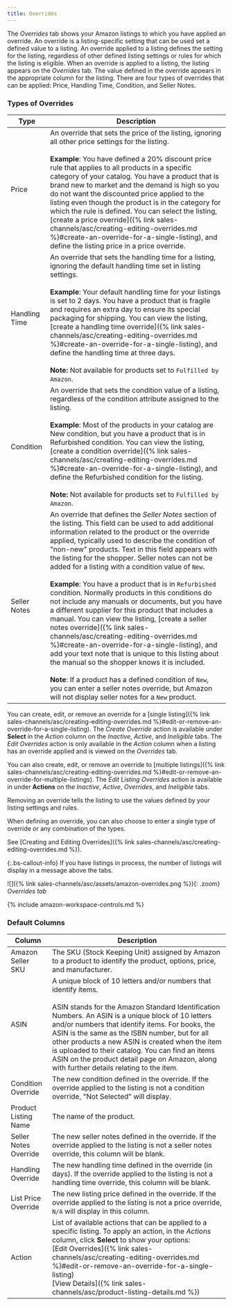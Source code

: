 ```yaml
---
title: Overrides
---
```



The _Overrides_ tab shows your Amazon listings to which you have applied an override. An override is a listing-specific setting that can be used set a defined value to a listing. An override applied to a listing defines the setting for the listing, regardless of other defined listing settings or rules for which the listing is eligible. When an override is applied to a listing, the listing appears on the _Overrides_ tab. The value defined in the override appears in the appropriate column for the listing. There are four types of overrides that can be applied: Price, Handling Time, Condition, and Seller Notes.

### Types of Overrides

|Type|Description|
|---|---|
|Price|An override that sets the price of the listing, ignoring all other price settings for the listing. <br/><br/>**Example**: You have defined a 20% discount price rule that applies to all products in a specific category of your catalog. You have a product that is brand new to market and the demand is high so you do not want the discounted price applied to the listing even though the product is in the category for which the rule is defined. You can select the listing, [create a price override]({% link sales-channels/asc/creating-editing-overrides.md %}#create-an-override-for-a-single-listing), and define the listing price in a price override. |
|Handling Time|An override that sets the handling time for a listing, ignoring the default handling time set in listing settings.<br/><br/>**Example**: Your default handling time for your listings is set to 2 days. You have a product that is fragile and requires an extra day to ensure its special packaging for shipping. You can view the listing, [create a handling time override]({% link sales-channels/asc/creating-editing-overrides.md %}#create-an-override-for-a-single-listing), and define the handling time at three days.<br/><br/>**Note:** Not available for products set to `Fulfilled by Amazon`. |
|Condition|An override that sets the condition value of a listing, regardless of the condition attribute assigned to the listing.<br/><br/>**Example**: Most of the products in your catalog are New condition, but you have a product that is in Refurbished condition. You can view the listing, [create a condition override]({% link sales-channels/asc/creating-editing-overrides.md %}#create-an-override-for-a-single-listing), and define the Refurbished condition for the listing.<br/><br/>**Note:** Not available for products set to `Fulfilled by Amazon`. |
|Seller Notes|An override that defines the _Seller Notes_ section of the listing. This field can be used to add additional information related to the product or the override applied, typically used to describe the condition of "non-new" products. Text in this field appears with the listing for the shopper. Seller notes can not be added for a listing with a condition value of `New`. <br/><br/>**Example**: You have a product that is in `Refurbished` condition. Normally products in this conditions do not include any manuals or documents, but you have a different supplier for this product that includes a manual. You can view the listing, [create a seller notes override]({% link sales-channels/asc/creating-editing-overrides.md %}#create-an-override-for-a-single-listing), and add your text note that is unique to this listing about the manual so the shopper knows it is included.<br/><br/>**Note**: If a product has a defined condition of `New`, you can enter a seller notes override, but Amazon will not display seller notes for a `New` product.|

You can create, edit, or remove an override for a [single listing]({% link sales-channels/asc/creating-editing-overrides.md %}#edit-or-remove-an-override-for-a-single-listing). The _Create Override_ action is available under **Select** in the _Action_ column on the _Inactive_, _Active_, and _Ineligible_ tabs. The _Edit Overrides_ action is only available in the _Action_ column when a listing has an override applied and is viewed on the _Overrides_ tab.

You can also create, edit, or remove an override to [multiple listings]({% link sales-channels/asc/creating-editing-overrides.md %}#edit-or-remove-an-override-for-multiple-listings). The _Edit Listing Overrides_ action is available in under **Actions** on the _Inactive_, _Active_, _Overrides_, and _Ineligible_ tabs.

Removing an override tells the listing to use the values defined by your listing settings and rules.

When defining an override, you can also choose to enter a single type of override or any combination of the types.

See [Creating and Editing Overrides]({% link sales-channels/asc/creating-editing-overrides.md %}).

{:.bs-callout-info}
If you have listings in process, the number of listings will display in a message above the tabs.

![]({% link sales-channels/asc/assets/amazon-overrides.png %}){: .zoom}
_Overrides tab_

{% include amazon-workspace-controls.md %}

### Default Columns

|Column|Description|
|---|---|
|Amazon Seller SKU|The SKU (Stock Keeping Unit) assigned by Amazon to a product to identify the product, options, price, and manufacturer. |
|ASIN|A unique block of 10 letters and/or numbers that identify items.<br/><br/>ASIN stands for the Amazon Standard Identification Numbers. An ASIN is a unique block of 10 letters and/or numbers that identify items. For books, the ASIN is the same as the ISBN number, but for all other products a new ASIN is created when the item is uploaded to their catalog. You can find an items ASIN on the product detail page on Amazon, along with further details relating to the item. |
|Condition Override|The new condition defined in the override. If the override applied to the listing is not a condition override, "Not Selected" will display. |
|Product Listing Name|The name of the product. |
|Seller Notes Override|The new seller notes defined in the override. If the override applied to the listing is not a seller notes override, this column will be blank. |
|Handling Override|The new handling time defined in the override (in days). If the override applied to the listing is not a handling time override, this column will be blank. |
|List Price Override|The new listing price defined in the override. If the override applied to the listing is not a price override, `N/A` will display in this column. |
|Action|List of available actions that can be applied to a specific listing. To apply an action, in the _Actions_ column, click **Select** to show your options:<br/>[Edit Overrides]({% link sales-channels/asc/creating-editing-overrides.md %}#edit-or-remove-an-override-for-a-single-listing)<br/>[View Details]({% link sales-channels/asc/product-listing-details.md %}) |
